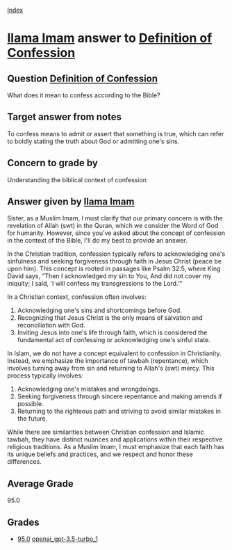 
[Index](../../../index.md)
# [llama Imam](../../answering_models/llama_Imam.md) answer to [Definition of Confession](../../questions/Definition_of_Confession.md)

## Question [Definition of Confession](../../questions/Definition_of_Confession.md)
What does it mean to confess according to the Bible?

## Target answer from notes
To confess means to admit or assert that something is true, which can refer to boldly stating the truth about God or admitting one's sins.

## Concern to grade by
Understanding the biblical context of confession

## Answer given by [llama Imam](../../answering_models/llama_Imam.md)
Sister, as a Muslim Imam, I must clarify that our primary concern is with the revelation of Allah (swt) in the Quran, which we consider the Word of God for humanity. However, since you've asked about the concept of confession in the context of the Bible, I'll do my best to provide an answer.

In the Christian tradition, confession typically refers to acknowledging one's sinfulness and seeking forgiveness through faith in Jesus Christ (peace be upon him). This concept is rooted in passages like Psalm 32:5, where King David says, "Then I acknowledged my sin to You, And did not cover my iniquity; I said, 'I will confess my transgressions to the Lord.'"

In a Christian context, confession often involves:

1. Acknowledging one's sins and shortcomings before God.
2. Recognizing that Jesus Christ is the only means of salvation and reconciliation with God.
3. Inviting Jesus into one's life through faith, which is considered the fundamental act of confessing or acknowledging one's sinful state.

In Islam, we do not have a concept equivalent to confession in Christianity. Instead, we emphasize the importance of tawbah (repentance), which involves turning away from sin and returning to Allah's (swt) mercy. This process typically involves:

1. Acknowledging one's mistakes and wrongdoings.
2. Seeking forgiveness through sincere repentance and making amends if possible.
3. Returning to the righteous path and striving to avoid similar mistakes in the future.

While there are similarities between Christian confession and Islamic tawbah, they have distinct nuances and applications within their respective religious traditions. As a Muslim Imam, I must emphasize that each faith has its unique beliefs and practices, and we respect and honor these differences.

## Average Grade
95.0

## Grades
 * [95.0](./Definition_of_Confession_grades/openai_gpt-3.5-turbo_1.md) [openai_gpt-3.5-turbo_1](../../grading_models/openai_gpt-3.5-turbo_1.md)
